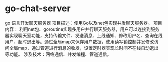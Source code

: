# go-chat-server
go 语言开发聊天服务器
项目描述：使用Go以及net包实现并发聊天服务器。
项目内容： 利用net包、goroutine实现多用户并行聊天服务器，用户可以连接到服务器实现聊天室功能，支持传输文件、发送消息、上线通知、修改用户名、查询在线用户、超时退出等。通过全局map来保存用户数据，使用读写锁控制并发修改访问全局map，通过管道进行消息的收发，设置定时器实现长时间不在线自动退出等功能。
涉及技术：网络通信、并发编程、管道通信。
